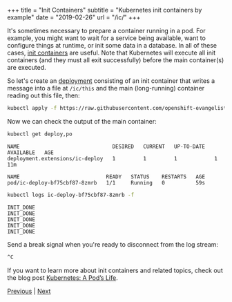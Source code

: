 +++
title = "Init Containers"
subtitle = "Kubernetes init containers by example"
date = "2019-02-26"
url = "/ic/"
+++

It's sometimes necessary to prepare a container running in a pod. For example, you might want to wait for a service being available, want to configure things at runtime, or init some data in a database. In all of these cases, [init containers](https://kubernetes.io/docs/concepts/workloads/pods/init-containers/) are useful. Note that Kubernetes will execute all init containers (and they must all exit successfully) before the main container(s) are executed. 

So let's create an [deployment](https://github.com/openshift-evangelists/kbe/blob/main/specs/ic/deploy.yaml) consisting of an init container that writes a message into a file at `/ic/this` and the main (long-running) container reading out this file, then:

```bash
kubectl apply -f https://raw.githubusercontent.com/openshift-evangelists/kbe/main/specs/ic/deploy.yaml
```

Now we can check the output of the main container:

```bash
kubectl get deploy,po
```
```cat
NAME                              DESIRED   CURRENT   UP-TO-DATE   AVAILABLE   AGE
deployment.extensions/ic-deploy   1         1         1            1           11m

NAME                            READY   STATUS    RESTARTS   AGE
pod/ic-deploy-bf75cbf87-8zmrb   1/1     Running   0          59s
```
```bash
kubectl logs ic-deploy-bf75cbf87-8zmrb -f
```
```cat
INIT_DONE
INIT_DONE
INIT_DONE
INIT_DONE
INIT_DONE
```

Send a break signal when you're ready to disconnect from the log stream:
```bash
^C
```

If you want to learn more about init containers and related topics, check out the blog post [Kubernetes: A Pod’s Life](https://blog.openshift.com/kubernetes-pods-life/).


[Previous](/statefulset) | [Next](/nodes)
